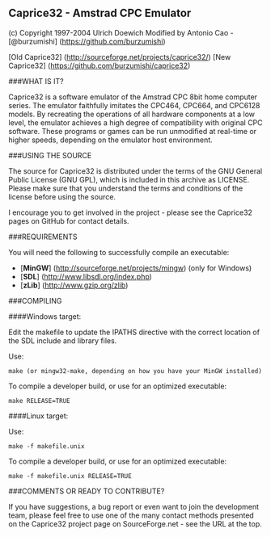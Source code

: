 Caprice32 - Amstrad CPC Emulator
----------------

(c) Copyright 1997-2004 Ulrich Doewich
Modified by Antonio Cao - [@burzumishi] (https://github.com/burzumishi)

[Old Caprice32] (http://sourceforge.net/projects/caprice32/)
[New Caprice32] (https://github.com/burzumishi/caprice32)


###WHAT IS IT?

Caprice32 is a software emulator of the Amstrad CPC 8bit home computer series. The emulator faithfully imitates the CPC464, CPC664, and CPC6128 models. By recreating the operations of all hardware components at a low level, the emulator achieves a high degree of compatibility with original CPC software. These programs or games can be run unmodified at real-time or higher speeds, depending on the emulator host environment.

###USING THE SOURCE

The source for Caprice32 is distributed under the terms of the GNU General Public License (GNU GPL), which is included in this archive as LICENSE. Please make sure that you understand the terms and conditions of the license before using the source.

I encourage you to get involved in the project - please see the Caprice32 pages on GitHub for contact details.


###REQUIREMENTS

You will need the following to successfully compile an executable:

- [**MinGW**] (http://sourceforge.net/projects/mingw) (only for Windows)
- [**SDL**] (http://www.libsdl.org/index.php)
- [**zLib**] (http://www.gzip.org/zlib)


###COMPILING

####Windows target:

Edit the makefile to update the IPATHS directive with the correct location of the SDL include and library files.

Use:

  ```make (or mingw32-make, depending on how you have your MinGW installed)```

To compile a developer build, or use for an optimized executable:

  ```make RELEASE=TRUE```


####Linux target:

Use:

  ```make -f makefile.unix```

To compile a developer build, or use for an optimized executable:

  ```make -f makefile.unix RELEASE=TRUE```



###COMMENTS OR READY TO CONTRIBUTE?

If you have suggestions, a bug report or even want to join the development team, please feel free to use one of the many contact methods presented on the Caprice32 project page on SourceForge.net - see the URL at the top.
